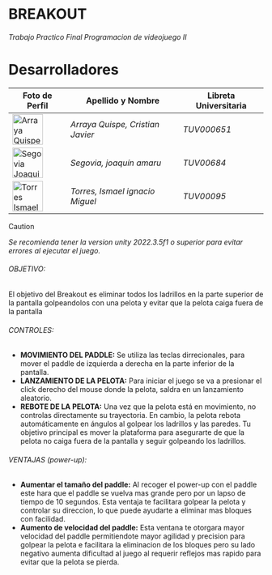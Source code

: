 # BREAKOUT
###### Trabajo Practico Final Programacion de videojuego II
# Desarrolladores

| Foto de Perfil               | Apellido y Nombre          | Libreta Universitaria  | 
|--------------------------------------|----------------------------------|------------------------|
| [<img src="https://github.com/4URELI0.png" alt="Arraya Quispe Cristian Javier" width="60" />](https://github.com/4URELI0)  | *Arraya Quispe, Cristian Javier*  | *TUV000651*           |
| [<img src="https://github.com/AmaruSegovia.png" alt="Segovia Joaquin Amaru" width="60" />](https://github.com/AmaruSegovia)  | *Segovia, joaquín amaru*      | *TUV00684*             | 
| [<img src="https://github.com/NT125.png" alt="Torres Ismael Ignacio Miguel" width="60" />](https://github.com/NT125)  | *Torres, Ismael ignacio Miguel*             | *TUV00095*              |

  
> [!CAUTION]
> _Se recomienda tener la version unity 2022.3.5f1 o superior para evitar errores al ejecutar el juego._

###### OBJETIVO:
El objetivo del Breakout es eliminar todos los ladrillos en la parte superior de la pantalla golpeandolos con una pelota y evitar que la pelota caiga fuera de la pantalla

###### CONTROLES:

 * **MOVIMIENTO DEL PADDLE:** Se utiliza las teclas dirrecionales, para mover el paddle de izquierda a derecha en la parte inferior de la pantalla.
 * **LANZAMIENTO DE LA PELOTA:** Para iniciar el juego se va a presionar el click derecho del mouse donde la pelota, saldra en un lanzamiento aleatorio.
* **REBOTE DE LA PELOTA:** Una vez que la pelota está en movimiento, no controlas directamente su trayectoria. En cambio, la pelota rebota automáticamente en ángulos al golpear los ladrillos y las paredes. Tu objetivo principal es mover la plataforma para asegurarte de que la pelota no caiga fuera de la pantalla y seguir golpeando los ladrillos.
 

###### VENTAJAS (power-up):

* **Aumentar el tamaño del paddle:** Al recoger el power-up con el paddle este hara que el paddle se vuelva mas grande pero por un lapso de tiempo de 10 segundos. Esta ventaja te facilitara golpear la pelota y controlar su direccion, lo que puede ayudarte a eliminar mas bloques con facilidad.
* **Aumento de velocidad del paddle:** Esta ventana te otorgara mayor velocidad del paddle permitiendote mayor agilidad y precision para golpear la pelota e facilitara la eliminacion de los bloques pero su lado negativo aumenta dificultad al juego al requerir reflejos mas rapido para evitar que la pelota se pierda.
